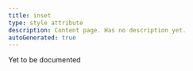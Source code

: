 ```yaml
---
title: inset
type: style attribute
description: Content page. Has no description yet.
autoGenerated: true
---
```


Yet to be documented